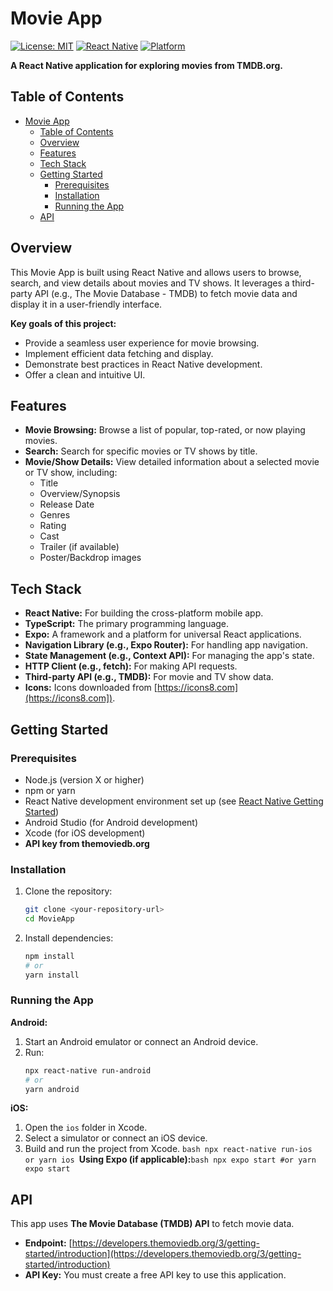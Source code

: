 # Movie App

[![License: MIT](https://img.shields.io/badge/License-MIT-yellow.svg)](https://opensource.org/licenses/MIT)
[![React Native](https://img.shields.io/badge/React%20Native-v0.70+-blue.svg)](https://reactnative.dev/)
[![Platform](https://img.shields.io/badge/Platform-iOS%20%7C%20Android-brightgreen.svg)](https://reactnative.dev/docs/environment-setup)

**A React Native application for exploring movies from TMDB.org.**

## Table of Contents

- [Movie App](#movie-app)
  - [Table of Contents](#table-of-contents)
  - [Overview](#overview)
  - [Features](#features)
  - [Tech Stack](#tech-stack)
  - [Getting Started](#getting-started)
    - [Prerequisites](#prerequisites)
    - [Installation](#installation)
    - [Running the App](#running-the-app)
  - [API](#api)

## Overview

This Movie App is built using React Native and allows users to browse, search, and view details about movies and TV shows. It leverages a third-party API (e.g., The Movie Database - TMDB) to fetch movie data and display it in a user-friendly interface.

**Key goals of this project:**

- Provide a seamless user experience for movie browsing.
- Implement efficient data fetching and display.
- Demonstrate best practices in React Native development.
- Offer a clean and intuitive UI.

## Features

- **Movie Browsing:** Browse a list of popular, top-rated, or now playing movies.
- **Search:** Search for specific movies or TV shows by title.
- **Movie/Show Details:** View detailed information about a selected movie or TV show, including:
  - Title
  - Overview/Synopsis
  - Release Date
  - Genres
  - Rating
  - Cast
  - Trailer (if available)
  - Poster/Backdrop images

<!-- ## Screenshots

**(Add screenshots or GIFs of your app here.)**

- Screenshot 1: Home Screen
- Screenshot 2: Movie Detail Screen
- Screenshot 3: Search Results
- Screenshot 4: Favorites Screen -->

## Tech Stack

- **React Native:** For building the cross-platform mobile app.
- **TypeScript:** The primary programming language.
- **Expo:** A framework and a platform for universal React applications.
- **Navigation Library (e.g., Expo Router):** For handling app navigation.
- **State Management (e.g., Context API):** For managing the app's state.
- **HTTP Client (e.g., fetch):** For making API requests.
- **Third-party API (e.g., TMDB):** For movie and TV show data.
- **Icons:** Icons downloaded from [https://icons8.com](https://icons8.com]).

## Getting Started

### Prerequisites

- Node.js (version X or higher)
- npm or yarn
- React Native development environment set up (see [React Native Getting Started](https://reactnative.dev/docs/environment-setup))
- Android Studio (for Android development)
- Xcode (for iOS development)
- **API key from themoviedb.org**

### Installation

1.  Clone the repository:
    ```bash
    git clone <your-repository-url>
    cd MovieApp
    ```
2.  Install dependencies:
    ```bash
    npm install
    # or
    yarn install
    ```

### Running the App

**Android:**

1.  Start an Android emulator or connect an Android device.
2.  Run:
    ```bash
    npx react-native run-android
    # or
    yarn android
    ```

**iOS:**

1.  Open the `ios` folder in Xcode.
2.  Select a simulator or connect an iOS device.
3.  Build and run the project from Xcode.
    `bash
npx react-native run-ios
or
yarn ios
`**Using Expo (if applicable):**`bash
npx expo start
#or
yarn expo start
`

## API

This app uses **The Movie Database (TMDB) API** to fetch movie data.

- **Endpoint:** [https://developers.themoviedb.org/3/getting-started/introduction](https://developers.themoviedb.org/3/getting-started/introduction)
- **API Key:** You must create a free API key to use this application.
